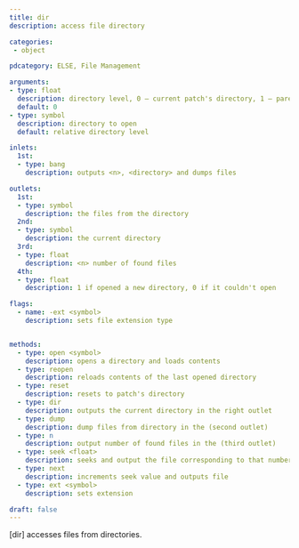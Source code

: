 ```yaml
---
title: dir
description: access file directory

categories:
 - object

pdcategory: ELSE, File Management

arguments:
- type: float
  description: directory level, 0 — current patch's directory, 1 — parent's patch's, etc
  default: 0
- type: symbol
  description: directory to open
  default: relative directory level

inlets:
  1st:
  - type: bang
    description: outputs <n>, <directory> and dumps files

outlets:
  1st:
  - type: symbol
    description: the files from the directory
  2nd:
  - type: symbol
    description: the current directory
  3rd:
  - type: float
    description: <n> number of found files
  4th:
  - type: float
    description: 1 if opened a new directory, 0 if it couldn't open

flags:
  - name: -ext <symbol>
    description: sets file extension type


methods:
  - type: open <symbol>
    description: opens a directory and loads contents
  - type: reopen
    description: reloads contents of the last opened directory
  - type: reset
    description: resets to patch's directory
  - type: dir
    description: outputs the current directory in the right outlet
  - type: dump
    description: dump files from directory in the (second outlet)
  - type: n
    description: output number of found files in the (third outlet)
  - type: seek <float>
    description: seeks and output the file corresponding to that number
  - type: next
    description: increments seek value and outputs file
  - type: ext <symbol>
    description: sets extension

draft: false
---
```


[dir] accesses files from directories.

